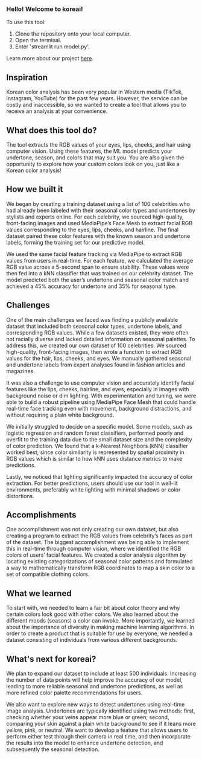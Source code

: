 ### Hello! Welcome to koreai! 

To use this tool:
1. Clone the repository onto your local computer.
2. Open the terminal.
3. Enter 'streamlit run model.py'.

Learn more about our project [here](https://devpost.com/software/koreai).

## Inspiration
Korean color analysis has been very popular in Western media (TikTok, Instagram, YouTube) for the past few years. However, the service can be costly and inaccessible, so we wanted to create a tool that allows you to receive an analysis at your convenience. 

## What does this tool do?
The tool extracts the RGB values of your eyes, lips, cheeks, and hair using computer vision. Using these features, the ML model predicts your undertone, season, and colors that may suit you. You are also given the opportunity to explore how your custom colors look on you, just like a Korean color analysis!

## How we built it
We began by creating a training dataset using a list of 100 celebrities who had already been labeled with their seasonal color types and undertones by stylists and experts online. For each celebrity, we sourced high-quality, front-facing images and used MediaPipe’s Face Mesh to extract facial RGB values corresponding to the eyes, lips, cheeks, and hairline. The final dataset paired these color features with the known season and undertone labels, forming the training set for our predictive model. 

We used the same facial feature tracking via MediaPipe to extract RGB values from users in real-time. For each feature, we calculated the average RGB value across a 5-second span to ensure stability. These values were then fed into a kNN classifier that was trained on our celebrity dataset. The model predicted both the user’s undertone and seasonal color match and achieved a 45% accuracy for undertone and 35% for seasonal type.

## Challenges
One of the main challenges we faced was finding a publicly available dataset that included both seasonal color types, undertone labels, and corresponding RGB values. While a few datasets existed, they were often not racially diverse and lacked detailed information on seasonal palettes. To address this, we created our own dataset of 100 celebrities. We sourced high-quality, front-facing images, then wrote a function to extract RGB values for the hair, lips, cheeks, and eyes. We manually gathered seasonal and undertone labels from expert analyses found in fashion articles and magazines.

It was also a challenge to use computer vision and accurately identify facial features like the lips, cheeks, hairline, and eyes, especially in images with background noise or dim lighting. With experimentation and tuning, we were able to build a robust pipeline using MediaPipe Face Mesh that could handle real-time face tracking even with movement, background distractions, and without requiring a plain white background.

We initially struggled to decide on a specific model. Some models, such as logistic regression and random forest classifiers, performed poorly and overfit to the training data due to the small dataset size and the complexity of color prediction. We found that a k-Nearest Neighbors (kNN) classifier worked best, since color similarity is represented by spatial proximity in RGB values which is similar to how kNN uses distance metrics to make predictions.

Lastly, we noticed that lighting significantly impacted the accuracy of color extraction. For better predictions, users should use our tool in well-lit environments, preferably white lighting with minimal shadows or color distortions.

## Accomplishments
One accomplishment was not only creating our own dataset, but also creating a program to extract the RGB values from celebrity’s faces as part of the dataset. The biggest accomplishment was being able to implement this in real-time through computer vision, where we identified the RGB colors of users’ facial features. We created a color analysis algorithm by locating existing categorizations of seasonal color patterns and formulated a way to mathematically transform RGB coordinates to map a skin color to a set of compatible clothing colors.

## What we learned
To start with, we needed to learn a fair bit about color theory and why certain colors look good with other colors. We also learned about the different moods (seasons) a color can invoke. More importantly, we learned about the importance of diversity in making machine learning algorithms. In order to create a product that is suitable for use by everyone, we needed a dataset consisting of individuals from various different backgrounds.

## What's next for koreai?
We plan to expand our dataset to include at least 500 individuals. Increasing the number of data points will help improve the accuracy of our model, leading to more reliable seasonal and undertone predictions, as well as more refined color palette recommendations for users.

We also want to explore new ways to detect undertones using real-time image analysis. Undertones are typically identified using two methods: first, checking whether your veins appear more blue or green; second, comparing your skin against a plain white background to see if it leans more yellow, pink, or neutral. We want to develop a feature that allows users to perform either test through their camera in real time, and then incorporate the results into the model to enhance undertone detection, and subsequently the seasonal detection.
